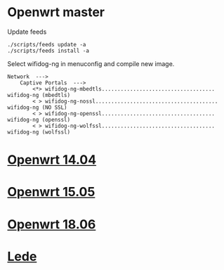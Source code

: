 # Openwrt master

Update feeds

    ./scripts/feeds update -a
    ./scripts/feeds install -a

Select wifidog-ng in menuconfig and compile new image.

	Network  --->
        Captive Portals  --->
            <*> wifidog-ng-mbedtls.................................... wifidog-ng (mbedtls)
            < > wifidog-ng-nossl....................................... wifidog-ng (NO SSL)
            < > wifidog-ng-openssl.................................... wifidog-ng (openssl)
            < > wifidog-ng-wolfssl.................................... wifidog-ng (wolfssl)

# [Openwrt 14.04](https://github.com/zhaojh329/wifidog-ng/blob/openwrt-14.04/README.md)

# [Openwrt 15.05](https://github.com/zhaojh329/wifidog-ng/blob/openwrt-14.04/README.md)

# [Openwrt 18.06](https://github.com/zhaojh329/wifidog-ng/blob/openwrt-lede/README.md)

# [Lede](https://github.com/zhaojh329/wifidog-ng/blob/openwrt-lede/README.md)
